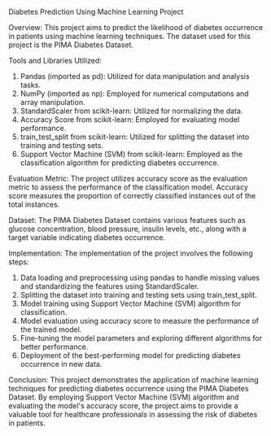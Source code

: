 Diabetes Prediction Using Machine Learning Project

Overview:
This project aims to predict the likelihood of diabetes occurrence in patients using machine learning techniques. The dataset used for this project is the PIMA Diabetes Dataset.

Tools and Libraries Utilized:
1) Pandas (imported as pd): Utilized for data manipulation and analysis tasks.
2) NumPy (imported as np): Employed for numerical computations and array manipulation.
3) StandardScaler from scikit-learn: Utilized for normalizing the data.
4) Accuracy Score from scikit-learn: Employed for evaluating model performance.
5) train_test_split from scikit-learn: Utilized for splitting the dataset into training and testing sets.
6) Support Vector Machine (SVM) from scikit-learn: Employed as the classification algorithm for predicting diabetes occurrence.
   
Evaluation Metric:
The project utilizes accuracy score as the evaluation metric to assess the performance of the classification model. Accuracy score measures the proportion of correctly classified instances out of the total instances.

Dataset:
The PIMA Diabetes Dataset contains various features such as glucose concentration, blood pressure, insulin levels, etc., along with a target variable indicating diabetes occurrence.

Implementation:
The implementation of the project involves the following steps:

1) Data loading and preprocessing using pandas to handle missing values and standardizing the features using StandardScaler.
2) Splitting the dataset into training and testing sets using train_test_split.
3) Model training using Support Vector Machine (SVM) algorithm for classification.
4) Model evaluation using accuracy score to measure the performance of the trained model.
5) Fine-tuning the model parameters and exploring different algorithms for better performance.
6) Deployment of the best-performing model for predicting diabetes occurrence in new data.
   
Conclusion:
This project demonstrates the application of machine learning techniques for predicting diabetes occurrence using the PIMA Diabetes Dataset. By employing Support Vector Machine (SVM) algorithm and evaluating the model's accuracy score, the project aims to provide a valuable tool for healthcare professionals in assessing the risk of diabetes in patients.
